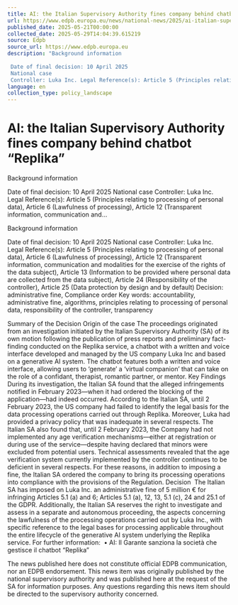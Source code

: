 ```yaml
---
title: AI: the Italian Supervisory Authority fines company behind chatbot “Replika”
url: https://www.edpb.europa.eu/news/national-news/2025/ai-italian-supervisory-authority-fines-company-behind-chatbot-replika_en
published_date: 2025-05-21T00:00:00
collected_date: 2025-05-29T14:04:39.615219
source: Edpb
source_url: https://www.edpb.europa.eu
description: "Background information 
 
 Date of final decision: 10 April 2025 
 National case 
 Controller: Luka Inc. Legal Reference(s): Article 5 (Principles relating to processing of personal data), Article 6 (Lawfulness of processing), Article 12 (Transparent information, communication and..."
language: en
collection_type: policy_landscape
---
```


# AI: the Italian Supervisory Authority fines company behind chatbot “Replika”

Background information 
 
 Date of final decision: 10 April 2025 
 National case 
 Controller: Luka Inc. Legal Reference(s): Article 5 (Principles relating to processing of personal data), Article 6 (Lawfulness of processing), Article 12 (Transparent information, communication and...

Background information 
 
 Date of final decision: 10 April 2025 
 National case 
 Controller: Luka Inc. Legal Reference(s): Article 5 (Principles relating to processing of personal data), Article 6 (Lawfulness of processing), Article 12 (Transparent information, communication and modalities for the exercise of the rights of the data subject), Article 13 (Information to be provided where personal data are collected from the data subject), Article 24 (Responsibility of the controller), Article 25 (Data protection by design and by default) 
 Decision: administrative fine, Compliance order 
 Key words: accountability, administrative fine, algorithms, principles relating to processing of personal data, responsibility of the controller, transparency  
 
 Summary of the Decision 
 Origin of the case 
 The proceedings originated from an investigation initiated by the Italian Supervisory Authority (SA) of its own motion following the publication of press reports and preliminary fact-finding conducted on the Replika service, a chatbot with a written and voice interface developed and managed by the US company Luka Inc and based on a generative AI system. The chatbot features both a written and voice interface, allowing users to ‘generate’ a ‘virtual companion’ that can take on the role of a confidant, therapist, romantic partner, or mentor. 
 Key Findings  
 During its investigation, the Italian SA found that the alleged infringements notified in February 2023—when it had ordered the blocking of the application—had indeed occurred. According to the Italian SA, until 2 February 2023, the US company had failed to identify the legal basis for the data processing operations carried out through Replika. Moreover, Luka had provided a privacy policy that was inadequate in several respects. The Italian SA also found that, until 2 February 2023, the Company had not implemented any age verification mechanisms—either at registration or during use of the service—despite having declared that minors were excluded from potential users. 
 Technical assessments revealed that the age verification system currently implemented by the controller continues to be deficient in several respects. 
 For these reasons, in addition to imposing a fine, the Italian SA ordered the company to bring its processing operations into compliance with the provisions of the Regulation. 
 Decision  
 The Italian SA has imposed on Luka Inc. an administrative fine of 5 million € for infringing Articles 5.1 (a) and 6; Articles 5.1 (a), 12, 13, 5.1 (c), 24 and 25.1 of the GDPR. 
 Additionally, the Italian SA reserves the right to investigate and assess in a separate and autonomous proceeding, the aspects concerning the lawfulness of the processing operations carried out by Luka Inc., with specific reference to the legal bases for processing applicable throughout the entire lifecycle of the generative AI system underlying the Replika service. 
 For further information:  • AI: Il Garante sanziona la società che gestisce il chatbot “Replika”    
 
 The news published here does not constitute official EDPB communication, nor an EDPB endorsement. This news item was originally published by the national supervisory authority and was published here at the request of the SA for information purposes. Any questions regarding this news item should be directed to the supervisory authority concerned.